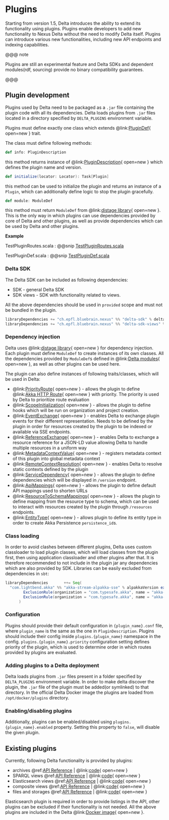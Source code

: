 # Plugins

Starting from version 1.5, Delta introduces the ability to extend its functionality using plugins. Plugins enable
developers to add new functionality to Nexus Delta without the need to modify Delta itself. Plugins can introduce various
new functionalities, including new API endpoints and indexing capabilities. 

@@@ note

Plugins are still an experimental feature and Delta SDKs and dependent modules(rdf, sourcing) provide no binary compatibility guarantees.

@@@

## Plugin development

Plugins used by Delta need to be packaged as a `.jar` file containing the plugin code with all its dependencies.
Delta loads plugins from `.jar` files located in a directory specified by `DELTA_PLUGINS` environment variable.

Plugins must define exactly one class which extends @link:[PluginDef](https://github.com/BlueBrain/nexus/blob/v1.5.0/delta/sdk/src/main/scala/ch/epfl/bluebrain/nexus/delta/sdk/plugin/PluginDef.scala){ open=new } trait.

The class must define following methods:

```scala
def info: PluginDescription
```
this method returns instance of @link:[PluginDescription](https://github.com/BlueBrain/nexus/blob/v1.5.0/delta/sdk/src/main/scala/ch/epfl/bluebrain/nexus/delta/sdk/model/ComponentDescription.scala#L50){ open=new } which defines the plugin name and version.

```scala
def initialize(locator: Locator): Task[Plugin]
```
this method can be used to initialize the plugin and returns an instance of a `Plugin`, which can additionally define logic
to stop the plugin gracefully.

```scala
def module: ModuleDef
```
this method must return `ModuleDef` from @link:[distage library](https://izumi.7mind.io/distage/basics.html#quick-start){ open=new }.
This is the only way in which plugins can use dependencies provided by core of Delta and other plugins, as well as provide
dependencies which can be used by Delta and other plugins.

**Example**

TestPluginRoutes.scala
:   @@snip [TestPluginRoutes.scala](../../../../../../../delta/plugins/test-plugin/src/main/scala/ch/epfl/bluebrain/nexus/delta/testplugin/TestPluginRoutes.scala)


TestPluginDef.scala
:   @@snip [TestPluginDef.scala](../../../../../../../delta/plugins/test-plugin/src/main/scala/ch/epfl/bluebrain/nexus/delta/testplugin/TestPluginDef.scala)

### Delta SDK

The Delta SDK can be included as following dependencies:

 - SDK - general Delta SDK 
 - SDK views - SDK with functionality related to views.


All the above dependencies should be used in `provided` scope and must not be bundled in the plugin.
```sbt
libraryDependencies += "ch.epfl.bluebrain.nexus" %% "delta-sdk" % deltaVersion % Provided
libraryDependencies += "ch.epfl.bluebrain.nexus" %% "delta-sdk-views" % deltaVersion % Provided
```

### Dependency injection

Delta uses @link:[distage library](https://izumi.7mind.io/distage/basics.html#quick-start){ open=new }  for dependency injection.
Each plugin must define `ModuleDef` to create instances of its own classes.
All the dependencies provided by `ModuleDef`s defined in @link:[Delta modules](https://github.com/BlueBrain/nexus/tree/v1.5.0/delta/app/src/main/scala/ch/epfl/bluebrain/nexus/delta/wiring){ open=new }, 
as well as other plugins can be used here.

The plugin can also define instances of following traits/classes, which will be used in Delta:

  - @link:[PriorityRoute](https://github.com/BlueBrain/nexus/blob/v1.5.0/delta/sdk/src/main/scala/ch/epfl/bluebrain/nexus/delta/sdk/PriorityRoute.scala){ open=new } - allows the plugin to define @link:[Akka HTTP Route](https://doc.akka.io/docs/akka-http/current/routing-dsl/index.html){ open=new } with priority. The priority is used
    by Delta to prioritize route evaluation
  - @link:[ScopeInitialization](https://github.com/BlueBrain/nexus/blob/v1.5.0/delta/sdk/src/main/scala/ch/epfl/bluebrain/nexus/delta/sdk/ScopeInitialization.scala){ open=new } - allows the plugin to define hooks which will be run on organization and project creation. 
  - @link:[EventExchange](https://github.com/BlueBrain/nexus/blob/v1.5.0/delta/sdk/src/main/scala/ch/epfl/bluebrain/nexus/delta/sdk/EventExchange.scala){ open=new }  - enables Delta to exchange plugin events for their different representation. Needs to be defined by the plugin in order for resources created by the plugin to be indexed or available via SSE endpoints.
  - @link:[ReferenceExchange](https://github.com/BlueBrain/nexus/blob/v1.5.0/delta/sdk/src/main/scala/ch/epfl/bluebrain/nexus/delta/sdk/ReferenceExchange.scala){ open=new } - enables Delta to exchange a resource reference for a JSON-LD value allowing Delta to handle multiple resources in a uniform way 
  - @link:[MetadataContextValue](https://github.com/BlueBrain/nexus/blob/v1.5.0/delta/sdk/src/main/scala/ch/epfl/bluebrain/nexus/delta/sdk/model/MetadataContextValue.scala){ open=new } - registers metadata context of this plugin into global metadata context 
  - @link:[RemoteContextResolution](https://github.com/BlueBrain/nexus/blob/v1.5.0/delta/rdf/src/main/scala/ch/epfl/bluebrain/nexus/delta/rdf/jsonld/context/RemoteContextResolution.scala){ open=new } - enables Delta to resolve static contexts defined by the plugin
  - @link:[ServiceDependency](https://github.com/BlueBrain/nexus/blob/v1.5.0/delta/sdk/src/main/scala/ch/epfl/bluebrain/nexus/delta/sdk/ServiceDependency.scala){ open=new } - allows the plugin to define dependencies which will be displayed in `/version` endpoint.
  - @link:[ApiMappings](https://github.com/BlueBrain/nexus/blob/v1.5.0/delta/sdk/src/main/scala/ch/epfl/bluebrain/nexus/delta/sdk/model/projects/ApiMappings.scala){ open=new } - allows the plugin to define default API mappings used to shorten URLs
  - @link:[ResourceToSchemaMappings](https://github.com/BlueBrain/nexus/blob/v1.5.0/delta/sdk/src/main/scala/ch/epfl/bluebrain/nexus/delta/sdk/model/ResourceToSchemaMappings.scala){ open=new } - allows the plugin to define mapping from the resource type to schema, which can be used to interact with resources created by the plugin through `/resources` endpoints.
  - @link:[EntityType](https://github.com/BlueBrain/nexus/blob/v1.5.0/delta/sdk/src/main/scala/ch/epfl/bluebrain/nexus/delta/sdk/model/EntityType.scala){ open=new } - allows plugin to define its entity type in order to create Akka Persistence `persistence_id`s. 


### Class loading

In order to avoid clashes between different plugins, Delta uses custom classloader to load plugin classes,
which will load classes from the plugin first, then using application classloader and other plugins after that.
It is therefore recommended to not include in the plugin jar any dependencies which are also provided by SDK.
Libraries can be easily excluded from dependencies in `sbt`:

```sbt
libraryDependencies       ++= Seq(
  "com.lightbend.akka" %% "akka-stream-alpakka-sse" % alpakkaVersion excludeAll (
        ExclusionRule(organization = "com.typesafe.akka", name = "akka-stream_2.13"),
        ExclusionRule(organization = "com.typesafe.akka", name = "akka-http_2.13")
      )
```

### Configuration

Plugins should provide their default configuration in `{plugin_name}.conf` file, where `plugin_name` is the same as the one in `PluginDescription`. 
Plugins should include their config inside `plugins.{plugin_name}` namespace in the config.
`plugins.{plugin_name}.priority` configuration setting defines priority of the plugin, which is used to determine order in which routes provided by plugins are evaluated.

### Adding plugins to a Delta deployment

Delta loads plugins from `.jar` files present in a folder specified by `DELTA_PLUGINS` environment variable. In order to make delta discover the plugin,
the `.jar` file of the plugin must be added(or symlinked) to that directory. In the official Delta Docker image the plugins
are loaded from `/opt/docker/plugins` directory.

### Enabling/disabling plugins

Additionally, plugins can be enabled/disabled using `plugins.{plugin_name}.enabled` property. Setting this property to `false`, will disable the given plugin.


## Existing plugins

Currently, following Delta functionality is provided by plugins:

- archives @ref:[API Reference](../api/current/kg-archives-api.md) | @link:[code](https://github.com/BlueBrain/nexus/tree/v1.5.0/delta/plugins/archive/src){ open=new }
- SPARQL views @ref:[API Reference](../api/current/views/sparql-view-api.md) | @link:[code](https://github.com/BlueBrain/nexus/tree/v1.5.0/delta/plugins/blazegraph/src){ open=new }
- Elasticsearch views @ref:[API Reference](../api/current/views/elasticsearch-view-api.md) | @link:[code](https://github.com/BlueBrain/nexus/tree/v1.5.0/delta/plugins/elasticsearch/src){ open=new }
- composite views @ref:[API Reference](../api/current/views/composite-view-api.md) | @link:[code](https://github.com/BlueBrain/nexus/tree/v1.5.0/delta/plugins/composite-views/src){ open=new }
- files and storages @ref:[API Reference](../api/current/kg-files-api.md) | @link:[code](https://github.com/BlueBrain/nexus/tree/v1.5.0/delta/plugins/storage/src){ open=new }

Elasticsearch plugin is required in order to provide listings in the API, other plugins can be excluded if their functionality is not needed.
All the above plugins are included in the Delta @link:[Docker image](https://hub.docker.com/r/bluebrain/nexus-delta/){ open=new }.    




